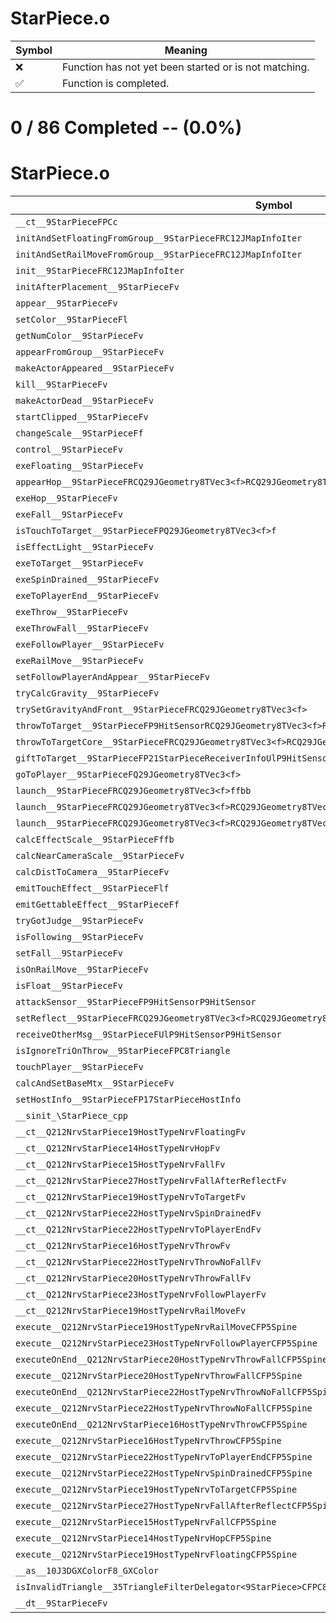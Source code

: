 # StarPiece.o
| Symbol | Meaning 
| ------------- | ------------- 
| :x: | Function has not yet been started or is not matching. 
| :white_check_mark: | Function is completed. 


# 0 / 86 Completed -- (0.0%)
# StarPiece.o
| Symbol | Decompiled? |
| ------------- | ------------- |
| `__ct__9StarPieceFPCc` | :x: |
| `initAndSetFloatingFromGroup__9StarPieceFRC12JMapInfoIter` | :x: |
| `initAndSetRailMoveFromGroup__9StarPieceFRC12JMapInfoIter` | :x: |
| `init__9StarPieceFRC12JMapInfoIter` | :x: |
| `initAfterPlacement__9StarPieceFv` | :x: |
| `appear__9StarPieceFv` | :x: |
| `setColor__9StarPieceFl` | :x: |
| `getNumColor__9StarPieceFv` | :x: |
| `appearFromGroup__9StarPieceFv` | :x: |
| `makeActorAppeared__9StarPieceFv` | :x: |
| `kill__9StarPieceFv` | :x: |
| `makeActorDead__9StarPieceFv` | :x: |
| `startClipped__9StarPieceFv` | :x: |
| `changeScale__9StarPieceFf` | :x: |
| `control__9StarPieceFv` | :x: |
| `exeFloating__9StarPieceFv` | :x: |
| `appearHop__9StarPieceFRCQ29JGeometry8TVec3<f>RCQ29JGeometry8TVec3<f>` | :x: |
| `exeHop__9StarPieceFv` | :x: |
| `exeFall__9StarPieceFv` | :x: |
| `isTouchToTarget__9StarPieceFPQ29JGeometry8TVec3<f>f` | :x: |
| `isEffectLight__9StarPieceFv` | :x: |
| `exeToTarget__9StarPieceFv` | :x: |
| `exeSpinDrained__9StarPieceFv` | :x: |
| `exeToPlayerEnd__9StarPieceFv` | :x: |
| `exeThrow__9StarPieceFv` | :x: |
| `exeThrowFall__9StarPieceFv` | :x: |
| `exeFollowPlayer__9StarPieceFv` | :x: |
| `exeRailMove__9StarPieceFv` | :x: |
| `setFollowPlayerAndAppear__9StarPieceFv` | :x: |
| `tryCalcGravity__9StarPieceFv` | :x: |
| `trySetGravityAndFront__9StarPieceFRCQ29JGeometry8TVec3<f>` | :x: |
| `throwToTarget__9StarPieceFP9HitSensorRCQ29JGeometry8TVec3<f>RCQ29JGeometry8TVec3<f>f` | :x: |
| `throwToTargetCore__9StarPieceFRCQ29JGeometry8TVec3<f>RCQ29JGeometry8TVec3<f>RCQ29JGeometry8TVec3<f>fb` | :x: |
| `giftToTarget__9StarPieceFP21StarPieceReceiverInfoUlP9HitSensorRCQ29JGeometry8TVec3<f>` | :x: |
| `goToPlayer__9StarPieceFQ29JGeometry8TVec3<f>` | :x: |
| `launch__9StarPieceFRCQ29JGeometry8TVec3<f>ffbb` | :x: |
| `launch__9StarPieceFRCQ29JGeometry8TVec3<f>RCQ29JGeometry8TVec3<f>ffbb` | :x: |
| `launch__9StarPieceFRCQ29JGeometry8TVec3<f>RCQ29JGeometry8TVec3<f>bb` | :x: |
| `calcEffectScale__9StarPieceFffb` | :x: |
| `calcNearCameraScale__9StarPieceFv` | :x: |
| `calcDistToCamera__9StarPieceFv` | :x: |
| `emitTouchEffect__9StarPieceFlf` | :x: |
| `emitGettableEffect__9StarPieceFf` | :x: |
| `tryGotJudge__9StarPieceFv` | :x: |
| `isFollowing__9StarPieceFv` | :x: |
| `setFall__9StarPieceFv` | :x: |
| `isOnRailMove__9StarPieceFv` | :x: |
| `isFloat__9StarPieceFv` | :x: |
| `attackSensor__9StarPieceFP9HitSensorP9HitSensor` | :x: |
| `setReflect__9StarPieceFRCQ29JGeometry8TVec3<f>RCQ29JGeometry8TVec3<f>` | :x: |
| `receiveOtherMsg__9StarPieceFUlP9HitSensorP9HitSensor` | :x: |
| `isIgnoreTriOnThrow__9StarPieceFPC8Triangle` | :x: |
| `touchPlayer__9StarPieceFv` | :x: |
| `calcAndSetBaseMtx__9StarPieceFv` | :x: |
| `setHostInfo__9StarPieceFP17StarPieceHostInfo` | :x: |
| `__sinit_\StarPiece_cpp` | :x: |
| `__ct__Q212NrvStarPiece19HostTypeNrvFloatingFv` | :x: |
| `__ct__Q212NrvStarPiece14HostTypeNrvHopFv` | :x: |
| `__ct__Q212NrvStarPiece15HostTypeNrvFallFv` | :x: |
| `__ct__Q212NrvStarPiece27HostTypeNrvFallAfterReflectFv` | :x: |
| `__ct__Q212NrvStarPiece19HostTypeNrvToTargetFv` | :x: |
| `__ct__Q212NrvStarPiece22HostTypeNrvSpinDrainedFv` | :x: |
| `__ct__Q212NrvStarPiece22HostTypeNrvToPlayerEndFv` | :x: |
| `__ct__Q212NrvStarPiece16HostTypeNrvThrowFv` | :x: |
| `__ct__Q212NrvStarPiece22HostTypeNrvThrowNoFallFv` | :x: |
| `__ct__Q212NrvStarPiece20HostTypeNrvThrowFallFv` | :x: |
| `__ct__Q212NrvStarPiece23HostTypeNrvFollowPlayerFv` | :x: |
| `__ct__Q212NrvStarPiece19HostTypeNrvRailMoveFv` | :x: |
| `execute__Q212NrvStarPiece19HostTypeNrvRailMoveCFP5Spine` | :x: |
| `execute__Q212NrvStarPiece23HostTypeNrvFollowPlayerCFP5Spine` | :x: |
| `executeOnEnd__Q212NrvStarPiece20HostTypeNrvThrowFallCFP5Spine` | :x: |
| `execute__Q212NrvStarPiece20HostTypeNrvThrowFallCFP5Spine` | :x: |
| `executeOnEnd__Q212NrvStarPiece22HostTypeNrvThrowNoFallCFP5Spine` | :x: |
| `execute__Q212NrvStarPiece22HostTypeNrvThrowNoFallCFP5Spine` | :x: |
| `executeOnEnd__Q212NrvStarPiece16HostTypeNrvThrowCFP5Spine` | :x: |
| `execute__Q212NrvStarPiece16HostTypeNrvThrowCFP5Spine` | :x: |
| `execute__Q212NrvStarPiece22HostTypeNrvToPlayerEndCFP5Spine` | :x: |
| `execute__Q212NrvStarPiece22HostTypeNrvSpinDrainedCFP5Spine` | :x: |
| `execute__Q212NrvStarPiece19HostTypeNrvToTargetCFP5Spine` | :x: |
| `execute__Q212NrvStarPiece27HostTypeNrvFallAfterReflectCFP5Spine` | :x: |
| `execute__Q212NrvStarPiece15HostTypeNrvFallCFP5Spine` | :x: |
| `execute__Q212NrvStarPiece14HostTypeNrvHopCFP5Spine` | :x: |
| `execute__Q212NrvStarPiece19HostTypeNrvFloatingCFP5Spine` | :x: |
| `__as__10J3DGXColorF8_GXColor` | :x: |
| `isInvalidTriangle__35TriangleFilterDelegator<9StarPiece>CFPC8Triangle` | :x: |
| `__dt__9StarPieceFv` | :x: |
